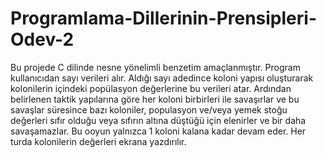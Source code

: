 # Programlama-Dillerinin-Prensipleri-Odev-2
Bu projede C dilinde nesne yönelimli benzetim amaçlanmıştır. Program kullanıcıdan sayı verileri alır. Aldığı sayı adedince koloni yapısı oluşturarak kolonilerin içindeki popülasyon değerlerine bu verileri atar. Ardından belirlenen taktik yapılarına göre her koloni birbirleri ile savaşırlar ve bu savaşlar süresince bazı koloniler, populasyon ve/veya yemek stoğu değerleri sıfır olduğu veya sıfırın altına düştüğü için elenirler ve bir daha savaşamazlar. Bu ooyun yalnızca 1 koloni kalana kadar devam eder. Her turda kolonilerin değerleri ekrana yazdırılır.
